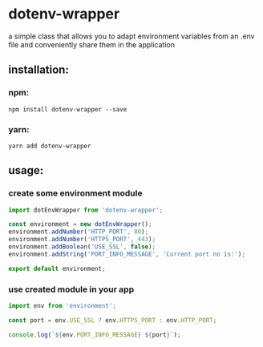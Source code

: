 # dotenv-wrapper #

a simple class that allows you to adapt environment variables from an .env file and conveniently share them in the application

## installation: ##

### npm: ###
```
npm install dotenv-wrapper --save
```

### yarn: ###
```
yarn add dotenv-wrapper
```

## usage: ##

### create some environment module

```js
import dotEnvWrapper from 'dotenv-wrapper';

const environment = new dotEnvWrapper();
environment.addNumber('HTTP_PORT', 80);
environment.addNumber('HTTPS_PORT', 443);
environment.addBoolean('USE_SSL', false);
environment.addString('PORT_INFO_MESSAGE', 'Current port no is:');

export default environment;
```

### use created module in your app

```js
import env from 'environment';

const port = env.USE_SSL ? env.HTTPS_PORT : env.HTTP_PORT;

console.log(`${env.PORT_INFO_MESSAGE} ${port}`);
```